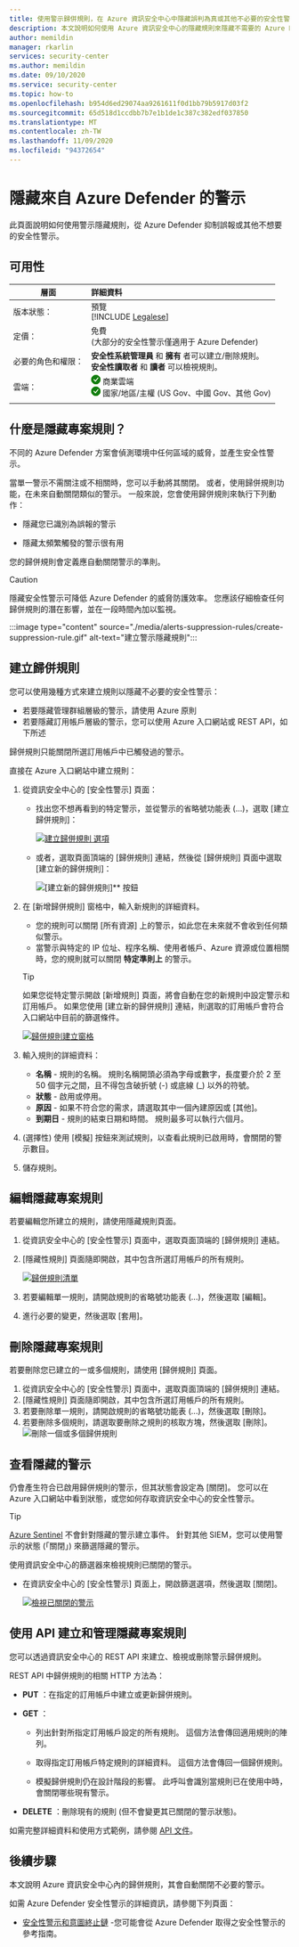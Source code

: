 ```yaml
---
title: 使用警示歸併規則，在 Azure 資訊安全中心中隱藏誤判為真或其他不必要的安全性警示。
description: 本文說明如何使用 Azure 資訊安全中心的隱藏規則來隱藏不需要的 Azure Defender 警示
author: memildin
manager: rkarlin
services: security-center
ms.author: memildin
ms.date: 09/10/2020
ms.service: security-center
ms.topic: how-to
ms.openlocfilehash: b954d6ed29074aa9261611f0d1bb79b5917d03f2
ms.sourcegitcommit: 65d518d1ccdbb7b7e1b1de1c387c382edf037850
ms.translationtype: MT
ms.contentlocale: zh-TW
ms.lasthandoff: 11/09/2020
ms.locfileid: "94372654"
---
```

# <a name="suppress-alerts-from-azure-defender"></a>隱藏來自 Azure Defender 的警示

此頁面說明如何使用警示隱藏規則，從 Azure Defender 抑制誤報或其他不想要的安全性警示。

## <a name="availability"></a>可用性

|層面|詳細資料|
|----|:----|
|版本狀態：|預覽<br>[!INCLUDE [Legalese](../../includes/security-center-preview-legal-text.md)] |
|定價：|免費<br> (大部分的安全性警示僅適用于 Azure Defender) |
|必要的角色和權限：|**安全性系統管理員** 和 **擁有** 者可以建立/刪除規則。<br>**安全性讀取者** 和 **讀者** 可以檢視規則。|
|雲端：|![是](./media/icons/yes-icon.png) 商業雲端<br>![是](./media/icons/yes-icon.png) 國家/地區/主權 (US Gov、中國 Gov、其他 Gov)|
|||


## <a name="what-are-suppression-rules"></a>什麼是隱藏專案規則？

不同的 Azure Defender 方案會偵測環境中任何區域的威脅，並產生安全性警示。

當單一警示不需關注或不相關時，您可以手動將其關閉。 或者，使用歸併規則功能，在未來自動關閉類似的警示。 一般來說，您會使用歸併規則來執行下列動作：

- 隱藏您已識別為誤報的警示

- 隱藏太頻繁觸發的警示很有用

您的歸併規則會定義應自動關閉警示的準則。

> [!CAUTION]
> 隱藏安全性警示可降低 Azure Defender 的威脅防護效率。 您應該仔細檢查任何歸併規則的潛在影響，並在一段時間內加以監視。

:::image type="content" source="./media/alerts-suppression-rules/create-suppression-rule.gif" alt-text="建立警示隱藏規則":::

## <a name="create-a-suppression-rule"></a>建立歸併規則

您可以使用幾種方式來建立規則以隱藏不必要的安全性警示：

- 若要隱藏管理群組層級的警示，請使用 Azure 原則
- 若要隱藏訂用帳戶層級的警示，您可以使用 Azure 入口網站或 REST API，如下所述

歸併規則只能關閉所選訂用帳戶中已觸發過的警示。

直接在 Azure 入口網站中建立規則：

1. 從資訊安全中心的 [安全性警示] 頁面：

    - 找出您不想再看到的特定警示，並從警示的省略號功能表 (...)，選取 [建立歸併規則]：

        [![**建立歸併規則** 選項](media/alerts-suppression-rules/auto-dismiss-future-option.png)](media/alerts-suppression-rules/auto-dismiss-future-option.png#lightbox)

    - 或者，選取頁面頂端的 [歸併規則] 連結，然後從 [歸併規則] 頁面中選取 [建立新的歸併規則]：

        ![[建立新的歸併規則]** 按鈕](media/alerts-suppression-rules/create-new-suppression-rule.png)

1. 在 [新增歸併規則] 窗格中，輸入新規則的詳細資料。
    - 您的規則可以關閉 [所有資源] 上的警示，如此您在未來就不會收到任何類似警示。     
    - 當警示與特定的 IP 位址、程序名稱、使用者帳戶、Azure 資源或位置相關時，您的規則就可以關閉 **特定準則上** 的警示。

    > [!TIP]
    > 如果您從特定警示開啟 [新增規則] 頁面，將會自動在您的新規則中設定警示和訂用帳戶。 如果您使用 [建立新的歸併規則] 連結，則選取的訂用帳戶會符合入口網站中目前的篩選條件。

    [![歸併規則建立窗格](media/alerts-suppression-rules/new-suppression-rule-pane.png)](media/alerts-suppression-rules/new-suppression-rule-pane.png#lightbox)
1. 輸入規則的詳細資料：
    - **名稱** - 規則的名稱。 規則名稱開頭必須為字母或數字，長度要介於 2 至 50 個字元之間，且不得包含破折號 (-) 或底線 (_) 以外的符號。 
    - **狀態** - 啟用或停用。
    - **原因** - 如果不符合您的需求，請選取其中一個內建原因或 [其他]。
    - **到期日** - 規則的結束日期和時間。 規則最多可以執行六個月。
1. (選擇性) 使用 [模擬] 按鈕來測試規則，以查看此規則已啟用時，會關閉的警示數目。
1. 儲存規則。 


## <a name="edit-a-suppression-rules"></a>編輯隱藏專案規則

若要編輯您所建立的規則，請使用隱藏規則頁面。

1. 從資訊安全中心的 [安全性警示] 頁面中，選取頁面頂端的 [歸併規則] 連結。
1. [隱藏性規則] 頁面隨即開啟，其中包含所選訂用帳戶的所有規則。

    [![歸併規則清單](media/alerts-suppression-rules/suppression-rules-page.png)](media/alerts-suppression-rules/suppression-rules-page.png#lightbox)

1. 若要編輯單一規則，請開啟規則的省略號功能表 (...)，然後選取 [編輯]。
1. 進行必要的變更，然後選取 [套用]。 

## <a name="delete-a-suppression-rule"></a>刪除隱藏專案規則

若要刪除您已建立的一或多個規則，請使用 [歸併規則] 頁面。

1. 從資訊安全中心的 [安全性警示] 頁面中，選取頁面頂端的 [歸併規則] 連結。
1. [隱藏性規則] 頁面隨即開啟，其中包含所選訂用帳戶的所有規則。
1. 若要刪除單一規則，請開啟規則的省略號功能表 (...)，然後選取 [刪除]。
1. 若要刪除多個規則，請選取要刪除之規則的核取方塊，然後選取 [刪除]。
    ![刪除一個或多個歸併規則](media/alerts-suppression-rules/delete-multiple-alerts.png)

## <a name="view-suppressed-alerts"></a>查看隱藏的警示

仍會產生符合已啟用歸併規則的警示，但其狀態會設定為 [關閉]。 您可以在 Azure 入口網站中看到狀態，或您如何存取資訊安全中心的安全性警示。 

> [!TIP]
> [Azure Sentinel](https://azure.microsoft.com/services/azure-sentinel/) 不會針對隱藏的警示建立事件。 針對其他 SIEM，您可以使用警示的狀態 (「關閉」) 來篩選隱藏的警示。

使用資訊安全中心的篩選器來檢視規則已關閉的警示。

* 在資訊安全中心的 [安全性警示] 頁面上，開啟篩選選項，然後選取 [關閉]。  

   [![檢視已關閉的警示](media/alerts-suppression-rules/view-dismissed-alerts.png)](media/alerts-suppression-rules/view-dismissed-alerts.png#lightbox)


## <a name="create-and-manage-suppression-rules-with-the-api"></a>使用 API 建立和管理隱藏專案規則

您可以透過資訊安全中心的 REST API 來建立、檢視或刪除警示歸併規則。 

REST API 中歸併規則的相關 HTTP 方法為：

- **PUT** ：在指定的訂用帳戶中建立或更新歸併規則。

- **GET** ：

    - 列出針對所指定訂用帳戶設定的所有規則。 這個方法會傳回適用規則的陣列。

    - 取得指定訂用帳戶特定規則的詳細資料。 這個方法會傳回一個歸併規則。

    - 模擬歸併規則仍在設計階段的影響。 此呼叫會識別當規則已在使用中時，會關閉哪些現有警示。

- **DELETE** ：刪除現有的規則 (但不會變更其已關閉的警示狀態)。

如需完整詳細資料和使用方式範例，請參閱 [API 文件](/rest/api/securitycenter/)。 


## <a name="next-steps"></a>後續步驟

本文說明 Azure 資訊安全中心內的歸併規則，其會自動關閉不必要的警示。

如需 Azure Defender 安全性警示的詳細資訊，請參閱下列頁面：

- [安全性警示和意圖終止鏈](alerts-reference.md) -您可能會從 Azure Defender 取得之安全性警示的參考指南。